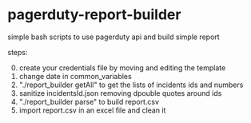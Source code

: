 pagerduty-report-builder
========================

simple bash scripts to use pagerduty api and build simple report

steps:

0. create your credentials file by moving and editing the template
1. change date in common_variables
2. "./report_builder getAll" to get the lists of incidents ids and numbers
3. sanitize incidentsId.json removing dpouble quotes around ids
4. "./report_builder parse" to build report.csv
5. import report.csv in an excel file and clean it 
